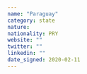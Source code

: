 ```yaml
---
name: "Paraguay"
category: state
nature:
nationality: PRY
website: ""
twitter: ""
linkedin: ""
date_signed: 2020-02-11
---
```


